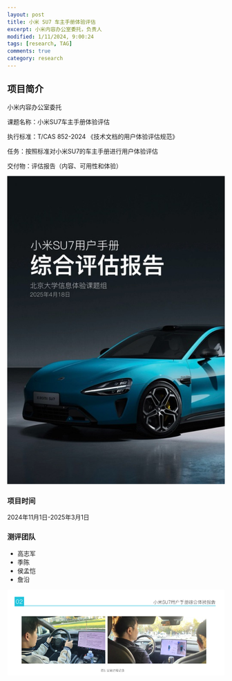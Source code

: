 ```yaml
---
layout: post
title: 小米 SU7 车主手册体验评估
excerpt: 小米内容办公室委托，负责人
modified: 1/11/2024, 9:00:24
tags: [research, TAG]
comments: true
category: research
---
```






## 项目简介

小米内容办公室委托

课题名称：小米SU7车主手册体验评估

执行标准：T/CAS 852-2024 《技术文档的用户体验评估规范》

任务：按照标准对小米SU7的车主手册进行用户体验评估

交付物：评估报告（内容、可用性和体验）

![report](/assets/blog-images/2024/report.jpg)


### 项目时间

2024年11月1日-2025年3月1日

### 测评团队

- 高志军
- 季陈
- 侯孟恺
- 詹沿

![experiement](/assets/blog-images/2024/experiement.jpg)

